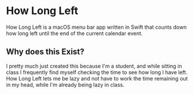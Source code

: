 # How Long Left
How Long Left is a macOS menu bar app written in Swift that counts down how long left until the end of the current calendar event.

## Why does this Exist?
I pretty much just created this because I'm a student, and while sitting in class I frequently find myself checking the time to see how long I have left. How Long Left lets me be lazy and not have to work the time remaining out in my head, while I'm already being lazy in class.
